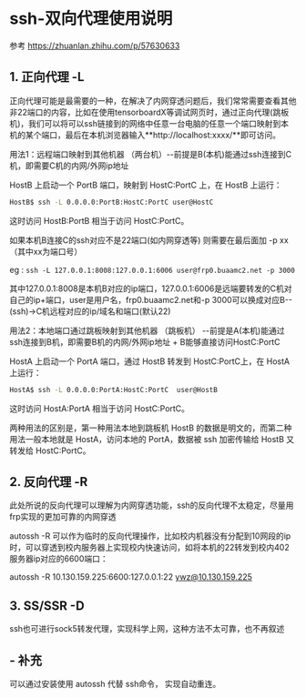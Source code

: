 # ssh-双向代理使用说明

参考 https://zhuanlan.zhihu.com/p/57630633

## 1. 正向代理 -L

正向代理可能是最需要的一种，在解决了内网穿透问题后，我们常常需要查看其他非22端口的内容，比如在使用tensorboardX等调试网页时，通过正向代理(跳板机)，我们可以将可以ssh链接到的网络中任意一台电脑的任意一个端口映射到本机的某个端口，最后在本机浏览器输入**http://localhost:xxxx/**即可访问。

用法1：远程端口映射到其他机器 （两台机）--前提是B(本机)能通过ssh连接到C机，即需要C机的内网/外网ip地址

HostB 上启动一个 PortB 端口，映射到 HostC:PortC 上，在 HostB 上运行：

```bash
HostB$ ssh -L 0.0.0.0:PortB:HostC:PortC user@HostC
```

这时访问 HostB:PortB 相当于访问 HostC:PortC。

如果本机B连接C的ssh对应不是22端口(如内网穿透等) 则需要在最后面加 -p xx （其中xx为端口号）

eg :    ```ssh -L 127.0.0.1:8008:127.0.0.1:6006 user@frp0.buaamc2.net -p 3000``` 

其中127.0.0.1:8008是本机B对应的ip端口，127.0.0.1:6006是远端要转发的C机对自己的ip+端口，user是用户名，frp0.buaamc2.net和-p 3000可以换成对应B--(ssh)->C机远程对应的ip/域名和端口(默认22)



用法2：本地端口通过跳板映射到其他机器 （跳板机） --前提是A(本机)能通过ssh连接到B机，即需要B机的内网/外网ip地址 + B能够直接访问HostC:PortC

HostA 上启动一个 PortA 端口，通过 HostB 转发到 HostC:PortC上，在 HostA 上运行：

```bash
HostA$ ssh -L 0.0.0.0:PortA:HostC:PortC  user@HostB
```

这时访问 HostA:PortA 相当于访问 HostC:PortC。

两种用法的区别是，第一种用法本地到跳板机 HostB 的数据是明文的，而第二种用法一般本地就是 HostA，访问本地的 PortA，数据被 ssh 加密传输给 HostB 又转发给 HostC:PortC。



## 2. 反向代理 -R

此处所说的反向代理可以理解为内网穿透功能，ssh的反向代理不太稳定，尽量用frp实现的更加可靠的内网穿透

autossh -R 可以作为临时的反向代理操作，比如校内机器没有分配到10网段的ip时，可以穿透到校内服务器上实现校内快速访问，如将本机的22转发到校内402服务器ip对应的6600端口：

autossh -R 10.130.159.225:6600:127.0.0.1:22 ywz@10.130.159.225  



## 3. SS/SSR -D

ssh也可进行sock5转发代理，实现科学上网，这种方法不太可靠，也不再叙述



## - 补充

可以通过安装使用 autossh 代替 ssh命令， 实现自动重连。